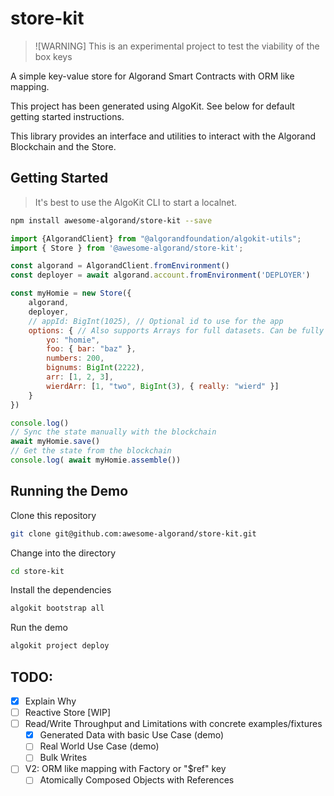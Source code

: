 # store-kit

> ![WARNING]
> This is an experimental project to test the viability of the box keys

A simple key-value store for Algorand Smart Contracts with ORM like mapping.

This project has been generated using AlgoKit. See below for default getting started instructions.

This library provides an interface and utilities to interact with the Algorand Blockchain and the Store.

## Getting Started

> It's best to use the AlgoKit CLI to start a localnet.

```bash
npm install awesome-algorand/store-kit --save
```

```javascript
import {AlgorandClient} from "@algorandfoundation/algokit-utils";
import { Store } from '@awesome-algorand/store-kit';

const algorand = AlgorandClient.fromEnvironment()
const deployer = await algorand.account.fromEnvironment('DEPLOYER')

const myHomie = new Store({
    algorand,
    deployer,
    // appId: BigInt(1025), // Optional id to use for the app
    options: { // Also supports Arrays for full datasets. Can be fully dynamic, up to the constraints of the project
        yo: "homie",
        foo: { bar: "baz" },
        numbers: 200,
        bignums: BigInt(2222),
        arr: [1, 2, 3],
        wierdArr: [1, "two", BigInt(3), { really: "wierd" }]
    }
})

console.log()
// Sync the state manually with the blockchain
await myHomie.save()
// Get the state from the blockchain
console.log( await myHomie.assemble())
```

## Running the Demo

Clone this repository

```bash
git clone git@github.com:awesome-algorand/store-kit.git
```

Change into the directory

```bash
cd store-kit
```

Install the dependencies

```bash
algokit bootstrap all
```

Run the demo

```bash
algokit project deploy
```


## TODO:

- [X] Explain Why
- [ ] Reactive Store [WIP]
- [ ] Read/Write Throughput and Limitations with concrete examples/fixtures
  - [X] Generated Data with basic Use Case (demo)
  - [ ] Real World Use Case (demo)
  - [ ] Bulk Writes
- [ ] V2: ORM like mapping with Factory or "$ref" key
  - [ ] Atomically Composed Objects with References
